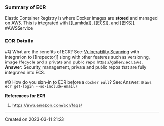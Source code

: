 ### Summary of ECR
Elastic Container Registry is where Docker images are **stored** and managed on AWS. This is integrated with [[Lambda]], [[ECS]], and [[EKS]]. #AWSService 

### ECR Details

#Q What are the benefits of ECR?
See: [Vulnerability Scanning](https://docs.aws.amazon.com/AmazonECR/latest/userguide/image-scanning.html) with integration to [[Inspector]] along with other features such as versioning, image lifecycle and a private and public repo https://gallery.ecr.aws.
**Answer**: Security, management, private and public repos that are fully integrated into ECS.

#Q How do you sign-in to ECR before a `docker pull`?
See:
Answer: `$(aws ecr get-login --no-include-email)`

**References for ECR**
1. https://aws.amazon.com/ecr/faqs/

---
Created on 2023-03-11 21:23